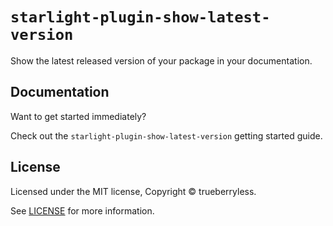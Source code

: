 # `starlight-plugin-show-latest-version`

Show the latest released version of your package in your documentation.

## Documentation

Want to get started immediately?

Check out the `starlight-plugin-show-latest-version` getting started guide.

## License

Licensed under the MIT license, Copyright © trueberryless.

See [LICENSE](/LICENSE) for more information.

